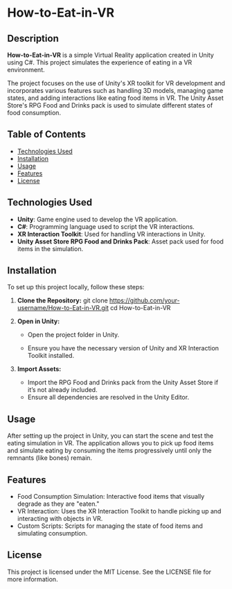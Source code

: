 # How-to-Eat-in-VR

## Description
**How-to-Eat-in-VR** is a simple Virtual Reality application created in Unity using C#. This project simulates the experience of eating in a VR environment.

The project focuses on the use of Unity's XR toolkit for VR development and incorporates various features such as handling 3D models, managing game states, and adding interactions like eating food items in VR. The Unity Asset Store's RPG Food and Drinks pack is used to simulate different states of food consumption.

## Table of Contents
- [Technologies Used](#technologies-used)
- [Installation](#installation)
- [Usage](#usage)
- [Features](#features)
- [License](#license)

## Technologies Used
- **Unity**: Game engine used to develop the VR application.
- **C#**: Programming language used to script the VR interactions.
- **XR Interaction Toolkit**: Used for handling VR interactions in Unity.
- **Unity Asset Store RPG Food and Drinks Pack**: Asset pack used for food items in the simulation.

## Installation
To set up this project locally, follow these steps:

1. **Clone the Repository:**
   git clone https://github.com/your-username/How-to-Eat-in-VR.git
   cd How-to-Eat-in-VR

2. **Open in Unity:**

    - Open the project folder in Unity.

    - Ensure you have the necessary version of Unity and XR Interaction Toolkit installed.

3. **Import Assets:**

    - Import the RPG Food and Drinks pack from the Unity Asset Store if it’s not already included.
    - Ensure all dependencies are resolved in the Unity Editor.

## Usage ##

After setting up the project in Unity, you can start the scene and test the eating simulation in VR. The application allows you to pick up food items and simulate eating by consuming the items progressively until only the remnants (like bones) remain.

## Features ##
    
- Food Consumption Simulation: Interactive food items that visually degrade as they are "eaten."
- VR Interaction: Uses the XR Interaction Toolkit to handle picking up and interacting with objects in VR.
- Custom Scripts: Scripts for managing the state of food items and simulating consumption.

## License ##
    
This project is licensed under the MIT License. See the LICENSE file for more information.

